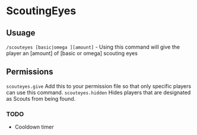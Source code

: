 # ScoutingEyes

## Usuage

`/scouteyes [basic|omega ][amount]` - Using this command will give the player an [amount] of [basic or omega] scouting eyes


## Permissions
`scouteyes.give` Add this to your permission file so that only specific players can use this command.
`scouteyes.hidden` Hides players that are designated as Scouts from being found.

### TODO
+ Cooldown timer
